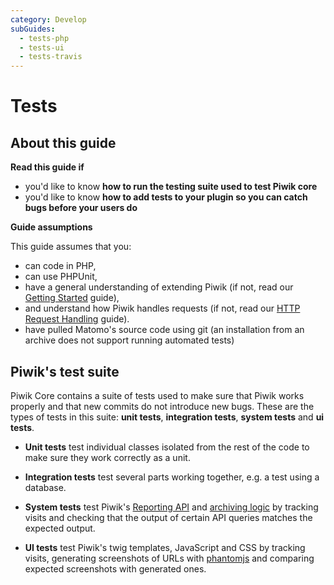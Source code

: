 ```yaml
---
category: Develop
subGuides:
  - tests-php
  - tests-ui
  - tests-travis
---
```

# Tests

## About this guide

**Read this guide if**

* you'd like to know **how to run the testing suite used to test Piwik core**
* you'd like to know **how to add tests to your plugin so you can catch bugs before your users do**

**Guide assumptions**

This guide assumes that you:

* can code in PHP,
* can use PHPUnit,
* have a general understanding of extending Piwik (if not, read our [Getting Started](/guides/getting-started-part-1) guide),
* and understand how Piwik handles requests (if not, read our [HTTP Request Handling](/guides/http-request-handling) guide).
* have pulled Matomo's source code using git (an installation from an archive does not support running automated tests)

## Piwik's test suite

Piwik Core contains a suite of tests used to make sure that Piwik works properly and that new commits do not introduce new bugs. These are the types of tests in this suite: **unit tests**, **integration tests**, **system tests** and **ui tests**.

- **Unit tests** test individual classes isolated from the rest of the code to make sure they work correctly as a unit.

- **Integration tests** test several parts working together, e.g. a test using a database.

- **System tests** test Piwik's [Reporting API](/guides/piwiks-reporting-api) and [archiving logic](/guides/archiving) by tracking visits and checking that the output of certain API queries matches the expected output.

- **UI tests** test Piwik's twig templates, JavaScript and CSS by tracking visits, generating screenshots of URLs with [phantomjs](http://phantomjs.org/) and comparing expected screenshots with generated ones.
